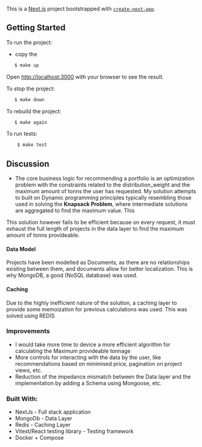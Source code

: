 This is a [Next.js](https://nextjs.org/) project bootstrapped with [`create-next-app`](https://github.com/vercel/next.js/tree/canary/packages/create-next-app).

## Getting Started

To run the project:

- copy the

```bash
   $ make up

```

Open [http://localhost:3000](http://localhost:3000) with your browser to see the result.

To stop the project:

```bash
   $ make down
```

To rebuild the project:

```bash
   $ make again
```

To run tests:

```bash
    $ make test
```

## Discussion

- The core business logic for recommending a portfolio is an optimization problem with the constraints related to the distribution_weight and the maximum amount of tonns the user has requested. My solution attempts to built on Dynamic programming principles typically resembling those used in solving the **Knapsack Problem**, where intermediate solutions are aggregated to find the maximum value. This

This solution however fails to be efficient because on every request, it must exhaust the full length of projects in the data layer to find the maximum amount of tonns provideable.

#### Data Model

Projects have been modelled as Documents, as there are no relationships existing between them, and documents allow for better localization. This is why MongoDB, a good (NoSQL database) was used.

#### Caching

Due to the highly inefficient nature of the solution, a caching layer to provide some memoization for previous calculations was used. This was solved using REDIS

### Improvements

- I would take more time to device a more efficient algorithm for calculating the Maximum provideable tonnage
- More controls for interacting with the data by the user, like recommendations based on minimised price, pagination on project views, etc.
- Reduction of the impedance mismatch between the Data layer and the implementation by adding a Schema using Mongoose, etc.

### Built With:

- NextJs - Full stack application
- MongoDb - Data Layer
- Redis - Caching Layer
- Vitest/React testing library - Testing framework
- Docker + Compose
